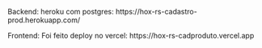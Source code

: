 <p>Backend: heroku com postgres: https://hox-rs-cadastro-prod.herokuapp.com/</p>
Frontend: Foi feito deploy no vercel: https://hox-rs-cadproduto.vercel.app

